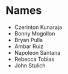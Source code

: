 # Names

* Czerinton Kunaraja
* Bonny Mogollon
* Bryan Pulla
* Ambar Ruiz 
* Napoleon Santana
* Rebecca Tobias
* John Stulich
